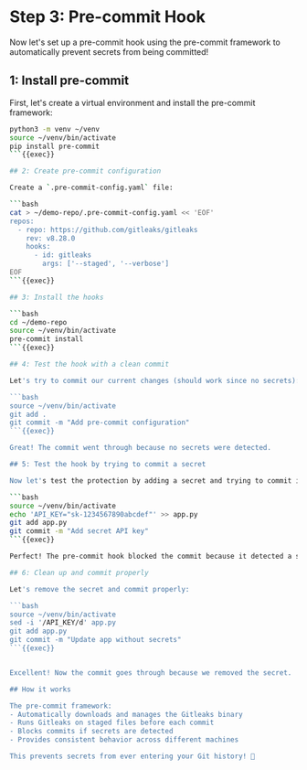 # Step 3: Pre-commit Hook

Now let's set up a pre-commit hook using the pre-commit framework to automatically prevent secrets from being committed!

## 1: Install pre-commit

First, let's create a virtual environment and install the pre-commit framework:

````bash
python3 -m venv ~/venv
source ~/venv/bin/activate
pip install pre-commit
```{{exec}}

## 2: Create pre-commit configuration

Create a `.pre-commit-config.yaml` file:

```bash
cat > ~/demo-repo/.pre-commit-config.yaml << 'EOF'
repos:
  - repo: https://github.com/gitleaks/gitleaks
    rev: v8.28.0
    hooks:
      - id: gitleaks
        args: ['--staged', '--verbose']
EOF
```{{exec}}

## 3: Install the hooks

```bash
cd ~/demo-repo
source ~/venv/bin/activate
pre-commit install
```{{exec}}

## 4: Test the hook with a clean commit

Let's try to commit our current changes (should work since no secrets):

```bash
source ~/venv/bin/activate
git add .
git commit -m "Add pre-commit configuration"
```{{exec}}

Great! The commit went through because no secrets were detected.

## 5: Test the hook by trying to commit a secret

Now let's test the protection by adding a secret and trying to commit it:

```bash
source ~/venv/bin/activate
echo 'API_KEY="sk-1234567890abcdef"' >> app.py
git add app.py
git commit -m "Add secret API key"
```{{exec}}

Perfect! The pre-commit hook blocked the commit because it detected a secret.

## 6: Clean up and commit properly

Let's remove the secret and commit properly:

```bash
source ~/venv/bin/activate
sed -i '/API_KEY/d' app.py
git add app.py
git commit -m "Update app without secrets"
```{{exec}}


Excellent! Now the commit goes through because we removed the secret.

## How it works

The pre-commit framework:
- Automatically downloads and manages the Gitleaks binary
- Runs Gitleaks on staged files before each commit
- Blocks commits if secrets are detected
- Provides consistent behavior across different machines

This prevents secrets from ever entering your Git history! 🎉

````
